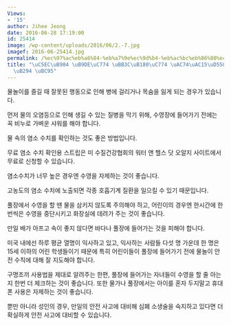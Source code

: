 ```yaml
---
Views:
- '15'
author: Jihee Jeong
date: 2016-06-28 17:19:00
id: 25414
image: /wp-content/uploads/2016/06/2.-7.jpg
imagef: 2016-06-25414.jpg
permalink: /%ec%97%ac%eb%a6%84-%eb%a7%9e%ec%9d%b4-%eb%ac%bc%eb%86%80%ec%9d%b4-%ea%b1%b4%ea%b0%95%ed%95%98%ea%b2%8c-%ed%95%98%eb%8a%94-%eb%b2%95/
title: "\uC5EC\uB984 \uB9DE\uC774 \uBB3C\uB180\uC774 \uAC74\uAC15\uD558\uAC8C \uD558\
  \uB294 \uBC95"
---
```


물놀이를 즐길 때 잘못된 행동으로 인해 병에 걸리거나 목숨을 잃게 되는 경우가 있습니다.

먼저 물의 오염등으로 인해 생길 수 있는 질병을 막기 위해, 수영장에 들어가기 전에는 꼭 비누로 가벼운 샤워를 해야 합니다.

물 속의 염소 수치를 확인하는 것도 좋은 방법입니다.

무료 염소 수치 확인용 스트립은 미 수질건강협회의 워터 앤 헬스 닷 오알지 사이트에서 무료로 신청할 수 있습니다.

염소수치가 너무 높은 경우엔 수영을 자제하는 것이 좋습니다.

고농도의 염소 수치에 노출되면 각종 호흡기계 질환을 일으킬 수 있기 때문입니다.

풀장에서 수영을 할 땐 물을 삼키지 않도록 주의해야 하고, 어린이의 경우엔 한시간에 한번씩은 수영을 중단시키고 화장실에 데려가 주는 것이 좋습니다.

만일 배가 아프고 속이 좋지 않다면 바다나 풀장에 들어가는 것을 피해야 합니다.

미국 내에선 하루 평균 열명이 익사하고 있고, 익사하는 사람들 다섯 명 가운데 한 명은 15세 이하의 어린 학생들이기 때문에 특히 어린이들이 풀장에 들어가기 전에 물놀이 안전 수칙에 대해 잘 지도해야 합니다.

구명조끼 사용법을 제대로 알려주는 한편, 풀장에 들어가는 자녀들이 수영을 할 줄 아는지 한번 더 체크하는 것이 좋습니다. 또한 물가나 풀장에서는 아이를 혼자 두지말고 휴대폰 사용은 자제하는 것이 좋습니다.

뿐만 아니라 성인의 경우, 만일의 안전 사고에 대비해 심폐 소생술을 숙지하고 있다면 더 확실하게 안전 사고에 대비할 수 있습니다.